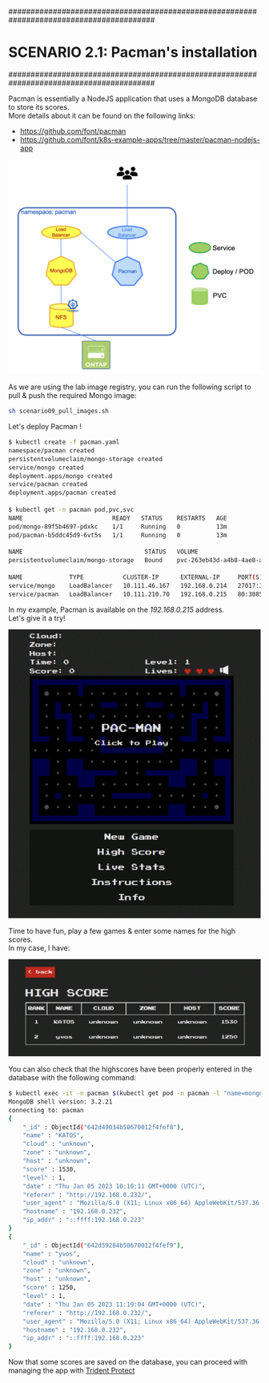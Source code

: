 #########################################################################################
# SCENARIO 2.1: Pacman's installation
#########################################################################################

Pacman is essentially a NodeJS application that uses a MongoDB database to store its scores.  
More details about it can be found on the following links:
- https://github.com/font/pacman 
- https://github.com/font/k8s-example-apps/tree/master/pacman-nodejs-app  

<p align="center"><img src="Images/1_pacman_architecture.png" width="512"></p>

As we are using the lab image registry, you can run the following script to pull & push the required Mongo image:  
```bash
sh scenario09_pull_images.sh
```

Let's deploy Pacman !  
```bash
$ kubectl create -f pacman.yaml
namespace/pacman created
persistentvolumeclaim/mongo-storage created
service/mongo created
deployment.apps/mongo created
service/pacman created
deployment.apps/pacman created

$ kubectl get -n pacman pod,pvc,svc
NAME                         READY   STATUS    RESTARTS   AGE
pod/mongo-89f5b4697-pdxkc    1/1     Running   0          13m
pod/pacman-b5ddc45d9-6vt5s   1/1     Running   0          13m

NAME                                  STATUS   VOLUME                                     CAPACITY   ACCESS MODES   STORAGECLASS        VOLUMEATTRIBUTESCLASS   AGE
persistentvolumeclaim/mongo-storage   Bound    pvc-263eb43d-a4b8-4ae8-ac7b-2ac8d6eea521   8Gi        RWO            storage-class-nfs   <unset>                 13m

NAME             TYPE           CLUSTER-IP      EXTERNAL-IP     PORT(S)           AGE
service/mongo    LoadBalancer   10.111.46.167   192.168.0.214   27017:32077/TCP   13m
service/pacman   LoadBalancer   10.111.210.70   192.168.0.215   80:30855/TCP      13m
```

In my example, Pacman is available on the _192.168.0.215_ address.  
Let's give it a try!  
<p align="center"><img src="Images/2_pacman_game.png" width="512"></p>

Time to have fun, play a few games & enter some names for the high scores.  
In my case, I have:
<p align="center"><img src="Images/3_pacman_scores.png" width="512"></p>

You can also check that the highscores have been properly entered in the database with the following command:
```bash
$ kubectl exec -it -n pacman $(kubectl get pod -n pacman -l "name=mongo" -o name) -- mongo --eval 'db.highscore.find().pretty()' pacman
MongoDB shell version: 3.2.21
connecting to: pacman
{
	"_id" : ObjectId("642d49034b50670012f4fef8"),
	"name" : "KATOS",
	"cloud" : "unknown",
	"zone" : "unknown",
	"host" : "unknown",
	"score" : 1530,
	"level" : 1,
	"date" : "Thu Jan 05 2023 10:10:11 GMT+0000 (UTC)",
	"referer" : "http://192.168.0.232/",
	"user_agent" : "Mozilla/5.0 (X11; Linux x86_64) AppleWebKit/537.36 (KHTML, like Gecko) Chrome/111.0.0.0 Safari/537.36",
	"hostname" : "192.168.0.232",
	"ip_addr" : "::ffff:192.168.0.223"
}
{
	"_id" : ObjectId("642d59284b50670012f4fef9"),
	"name" : "yvos",
	"cloud" : "unknown",
	"zone" : "unknown",
	"host" : "unknown",
	"score" : 1250,
	"level" : 1,
	"date" : "Thu Jan 05 2023 11:19:04 GMT+0000 (UTC)",
	"referer" : "http://192.168.0.232/",
	"user_agent" : "Mozilla/5.0 (X11; Linux x86_64) AppleWebKit/537.36 (KHTML, like Gecko) Chrome/111.0.0.0 Safari/537.36",
	"hostname" : "192.168.0.232",
	"ip_addr" : "::ffff:192.168.0.223"
}
```

Now that some scores are saved on the database, you can proceed with managing the app with [Trident Protect](../2_Protect)
